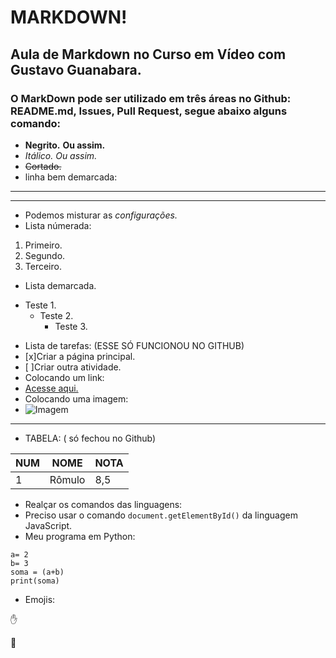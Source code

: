  # MARKDOWN!

 ## Aula de Markdown no Curso em Vídeo com Gustavo Guanabara.

 ### O MarkDown pode ser utilizado em três áreas no Github: README.md, Issues, Pull Request, segue abaixo alguns comando:

- **Negrito.** __Ou assim.__
- _Itálico._ *Ou assim.*
- ~~Cortado.~~
- linha bem demarcada:
---
***
- Podemos misturar as _*configurações.*_
- Lista númerada:
1. Primeiro.
2458. Segundo.
988776. Terceiro.
 - Lista demarcada.
 * Teste 1.
    * Teste 2.
        * Teste 3.
- Lista de tarefas: (ESSE SÓ FUNCIONOU NO GITHUB)
- [x]Criar a página principal.
- [ ]Criar outra atividade. 
- Colocando um link:
- [Acesse aqui.](https://www.youtube.com/watch?v=LntSB-gl-ZI&list=PLHz_AreHm4dm7ZULPAmadvNhH6vk9oNZA&index=11&t=0s)
- Colocando uma imagem:
- ![Imagem](code_html.jpg)
***
- TABELA: ( só fechou no Github)

 NUM | NOME | NOTA
 ---  | --- |---
 1 | Rômulo | 8,5

 - Realçar os comandos das linguagens:
 - Preciso usar o comando `document.getElementById()` da linguagem JavaScript.
 - Meu programa em Python:
 ```
a= 2
b= 3
soma = (a+b)
print(soma)

 ```

 - Emojis:

  :hand:

 💖







